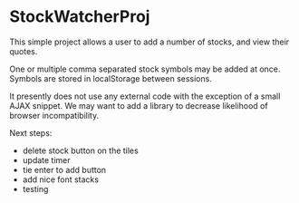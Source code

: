 # StockWatcherProj

This simple project allows a user to add a number of stocks, and view their quotes.

One or multiple comma separated stock symbols may be added at once.
Symbols are stored in localStorage between sessions.

It presently does not use any external code with the exception of a small AJAX snippet.
We may want to add a library to decrease likelihood of browser incompatibility.

Next steps:

* delete stock button on the tiles
* update timer
* tie enter to add button
* add nice font stacks
* testing
